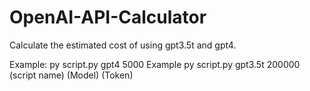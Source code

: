# OpenAI-API-Calculator
Calculate the estimated cost of using gpt3.5t and gpt4.

Example: py script.py gpt4 5000
Example py script.py gpt3.5t 200000
          (script name) (Model) (Token)
